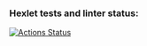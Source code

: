 ### Hexlet tests and linter status:
[![Actions Status](https://github.com/1NQ457/rails-project-lvl1/workflows/hexlet-check/badge.svg)](https://github.com/1NQ457/rails-project-lvl1/actions)